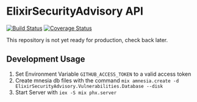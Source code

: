 # ElixirSecurityAdvisory API

[![Build Status](https://travis-ci.com/ex-security-advisory/api.svg?branch=master)](https://travis-ci.com/ex-security-advisory/api)
[![Coverage Status](https://coveralls.io/repos/github/ex-security-advisory/api/badge.svg?branch=master)](https://coveralls.io/github/ex-security-advisory/api?branch=master)

This repository is not yet ready for production, check back later.

## Development Usage

1. Set Environment Variable `GITHUB_ACCESS_TOKEN` to a valid access token
1. Create mnesia db files with the command `mix amnesia.create -d ElixirSecurityAdvisory.Vulnerabilities.Database --disk`
1. Start Server with `iex -S mix phx.server`

